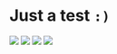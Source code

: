 # Just a test `:)`

![](https://byob.yarr.is/andyMrtnzP/actions-badge-test/firefox)
![](https://byob.yarr.is/andyMrtnzP/actions-badge-test/chrome)
![](https://byob.yarr.is/andyMrtnzP/actions-badge-test/webkit)
![](https://byob.yarr.is/andyMrtnzP/actions-badge-test/multi)
